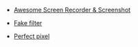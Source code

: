- [Awesome Screen Recorder & Screenshot](https://chromewebstore.google.com/detail/nlipoenfbbikpbjkfpfillcgkoblgpmj)

- [Fake filter](https://chromewebstore.google.com/detail/bnjjngeaknajbdcgpfkgnonkmififhfo)

- [Perfect pixel](https://chromewebstore.google.com/detail/dkaagdgjmgdmbnecmcefdhjekcoceebi)

